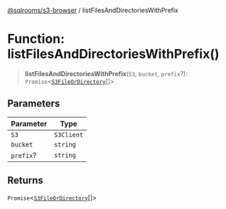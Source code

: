 [@sqlrooms/s3-browser](../index.md) / listFilesAndDirectoriesWithPrefix

# Function: listFilesAndDirectoriesWithPrefix()

> **listFilesAndDirectoriesWithPrefix**(`S3`, `bucket`, `prefix`?): `Promise`\<[`S3FileOrDirectory`](../type-aliases/S3FileOrDirectory.md)[]\>

## Parameters

| Parameter | Type |
| ------ | ------ |
| `S3` | `S3Client` |
| `bucket` | `string` |
| `prefix`? | `string` |

## Returns

`Promise`\<[`S3FileOrDirectory`](../type-aliases/S3FileOrDirectory.md)[]\>
